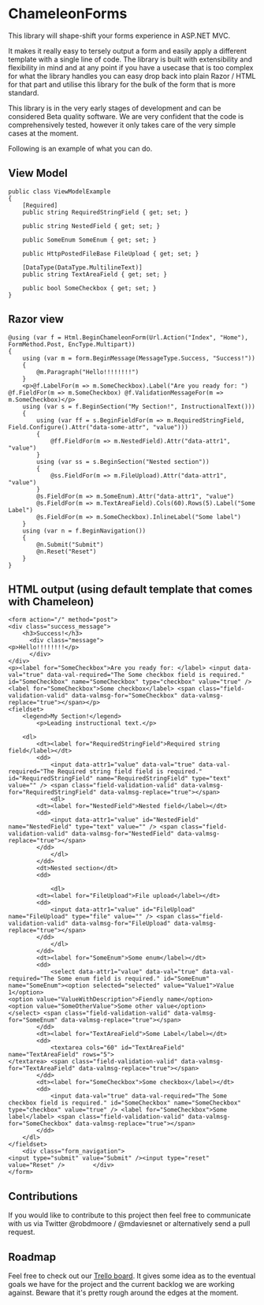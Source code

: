 ﻿ChameleonForms
==============

This library will shape-shift your forms experience in ASP.NET MVC.

It makes it really easy to tersely output a form and easily apply a different template with a single line of code. The library is built with extensibility and flexibility in mind and at any point if you have a usecase that is too complex for what the library handles you can easy drop back into plain Razor / HTML for that part and utilise this library for the bulk of the form that is more standard.

This library is in the very early stages of development and can be considered Beta quality software. We are very confident that the code is comprehensively tested, however it only takes care of the very simple cases at the moment.

Following is an example of what you can do.

View Model
----------

    public class ViewModelExample
    {
        [Required]
        public string RequiredStringField { get; set; }

        public string NestedField { get; set; }

        public SomeEnum SomeEnum { get; set; }

        public HttpPostedFileBase FileUpload { get; set; }
		
        [DataType(DataType.MultilineText)]
        public string TextAreaField { get; set; }

        public bool SomeCheckbox { get; set; }
    }

Razor view
----------

	@using (var f = Html.BeginChameleonForm(Url.Action("Index", "Home"), FormMethod.Post, EncType.Multipart))
	{
		using (var m = form.BeginMessage(MessageType.Success, "Success!"))
		{
			@m.Paragraph("Hello!!!!!!!!")
		}
		<p>@f.LabelFor(m => m.SomeCheckbox).Label("Are you ready for: ") @f.FieldFor(m => m.SomeCheckbox) @f.ValidationMessageFor(m => m.SomeCheckbox)</p>
		using (var s = f.BeginSection("My Section!", InstructionalText()))
		{
			using (var ff = s.BeginFieldFor(m => m.RequiredStringField, Field.Configure().Attr("data-some-attr", "value")))
			{
				@ff.FieldFor(m => m.NestedField).Attr("data-attr1", "value")
			}
			using (var ss = s.BeginSection("Nested section"))
			{
				@ss.FieldFor(m => m.FileUpload).Attr("data-attr1", "value")
			}
			@s.FieldFor(m => m.SomeEnum).Attr("data-attr1", "value")
			@s.FieldFor(m => m.TextAreaField).Cols(60).Rows(5).Label("Some Label")
			@s.FieldFor(m => m.SomeCheckbox).InlineLabel("Some label")
		}
		using (var n = f.BeginNavigation())
		{
			@n.Submit("Submit")
			@n.Reset("Reset")
		}
	}

HTML output (using default template that comes with Chameleon)
------------------------------------

    <form action="/" method="post">
	<div class="success_message">
        <h3>Success!</h3>
          <div class="message">
	<p>Hello!!!!!!!!</p>
          </div>
    </div>
	<p><label for="SomeCheckbox">Are you ready for: </label> <input data-val="true" data-val-required="The Some checkbox field is required." id="SomeCheckbox" name="SomeCheckbox" type="checkbox" value="true" /> <label for="SomeCheckbox">Some checkbox</label> <span class="field-validation-valid" data-valmsg-for="SomeCheckbox" data-valmsg-replace="true"></span></p>
    <fieldset>
        <legend>My Section!</legend>
            <p>Leading instructional text.</p>

        <dl>
            <dt><label for="RequiredStringField">Required string field</label></dt>
            <dd>
                <input data-attr1="value" data-val="true" data-val-required="The Required string field field is required." id="RequiredStringField" name="RequiredStringField" type="text" value="" /> <span class="field-validation-valid" data-valmsg-for="RequiredStringField" data-valmsg-replace="true"></span>
                <dl>
            <dt><label for="NestedField">Nested field</label></dt>
            <dd>
                <input data-attr1="value" id="NestedField" name="NestedField" type="text" value="" /> <span class="field-validation-valid" data-valmsg-for="NestedField" data-valmsg-replace="true"></span>
            </dd>
                </dl>
            </dd>
            <dt>Nested section</dt>
            <dd>
                
                <dl>
            <dt><label for="FileUpload">File upload</label></dt>
            <dd>
                <input data-attr1="value" id="FileUpload" name="FileUpload" type="file" value="" /> <span class="field-validation-valid" data-valmsg-for="FileUpload" data-valmsg-replace="true"></span>
            </dd>
                </dl>
            </dd>
            <dt><label for="SomeEnum">Some enum</label></dt>
            <dd>
                <select data-attr1="value" data-val="true" data-val-required="The Some enum field is required." id="SomeEnum" name="SomeEnum"><option selected="selected" value="Value1">Value 1</option>
	<option value="ValueWithDescription">Fiendly name</option>
	<option value="SomeOtherValue">Some other value</option>
	</select> <span class="field-validation-valid" data-valmsg-for="SomeEnum" data-valmsg-replace="true"></span>
            </dd>
            <dt><label for="TextAreaField">Some Label</label></dt>
            <dd>
                <textarea cols="60" id="TextAreaField" name="TextAreaField" rows="5">
	</textarea> <span class="field-validation-valid" data-valmsg-for="TextAreaField" data-valmsg-replace="true"></span>
            </dd>
			<dt><label for="SomeCheckbox">Some checkbox</label></dt>
            <dd>
                <input data-val="true" data-val-required="The Some checkbox field is required." id="SomeCheckbox" name="SomeCheckbox" type="checkbox" value="true" /> <label for="SomeCheckbox">Some label</label> <span class="field-validation-valid" data-valmsg-for="SomeCheckbox" data-valmsg-replace="true"></span>
            </dd>
        </dl>
    </fieldset>
        <div class="form_navigation">
	<input type="submit" value="Submit" /><input type="reset" value="Reset" />        </div>
    </form>

Contributions
-------------

If you would like to contribute to this project then feel free to communicate with us via Twitter @robdmoore / @mdaviesnet or alternatively send a pull request.

Roadmap
-------

Feel free to check out our [Trello board](https://trello.com/board/chameleonforms/504df3392ad570121c36c3f7). It gives some idea as to the eventual goals we have for the project and the current backlog we are working against. Beware that it's pretty rough around the edges at the moment.
